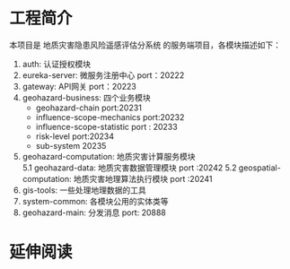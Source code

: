 # 工程简介
本项目是 地质灾害隐患风险遥感评估分系统 的服务端项目，各模块描述如下：
1. auth: 认证授权模块
2. eureka-server: 微服务注册中心  port：20222
3. gateway: API网关                port：20223    
4. geohazard-business: 四个业务模块
      - geohazard-chain    port:20231
      - influence-scope-mechanics   port:20232
      - influence-scope-statistic      port : 20233
      - risk-level     port:20234
      - sub-system 20235
5. geohazard-computation: 地质灾害计算服务模块  
   5.1 geohazard-data: 地质灾害数据管理模块  port :20242
   5.2 geospatial-computation: 地质灾害地理算法执行模块   port :20241
6. gis-tools: 一些处理地理数据的工具
7. system-common: 各模块公用的实体类等
8. geohazard-main: 分发消息         port: 20888  


# 延伸阅读

